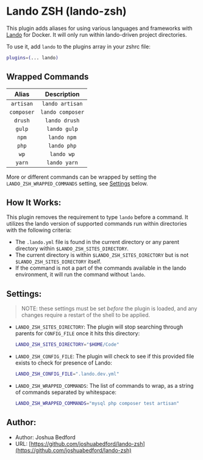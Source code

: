 # Lando ZSH (lando-zsh)

This plugin adds aliases for using various languages and frameworks with [Lando](https://docs.lando.dev/basics/) for Docker. It will only run within lando-driven project directories.

To use it, add `lando` to the plugins array in your zshrc file:

```zsh
plugins=(... lando)
```

## Wrapped Commands

| Alias      | Description      |
|:----------:|:----------------:|
| `artisan`  | `lando artisan`  |
| `composer` | `lando composer` |
| `drush`    | `lando drush`    |
| `gulp`     | `lando gulp`     |
| `npm`      | `lando npm`      |
| `php`      | `lando php`      |
| `wp`       | `lando wp`       |
| `yarn`     | `lando yarn`     |

More or different commands can be wrapped by setting the `LANDO_ZSH_WRAPPED_COMMANDS` setting, see [Settings](#settings) below.

## How It Works:

This plugin removes the requirement to type `lando` before a command. It utilizes the lando version of supported commands run within directories with the following criteria:

- The `.lando.yml` file is found in the current directory or any parent directory within `$LANDO_ZSH_SITES_DIRECTORY`.
- The current directory is within `$LANDO_ZSH_SITES_DIRECTORY` but is not `$LANDO_ZSH_SITES_DIRECTORY` itself.
- If the command is not a part of the commands available in the lando environment, it will run the command without `lando`.

## Settings:

> NOTE: these settings must be set *before* the plugin is loaded, and any changes require a restart of the shell to be applied.

- `LANDO_ZSH_SITES_DIRECTORY`: The plugin will stop searching through parents for `CONFIG_FILE` once it hits this directory:
  ```sh
  LANDO_ZSH_SITES_DIRECTORY="$HOME/Code"
  ```

- `LANDO_ZSH_CONFIG_FILE`: The plugin will check to see if this provided file exists to check for presence of Lando:
  ```sh
  LANDO_ZSH_CONFIG_FILE=".lando.dev.yml"
  ```

- `LANDO_ZSH_WRAPPED_COMMANDS`: The list of commands to wrap, as a string of commands separated by whitespace:
  ```sh
  LANDO_ZSH_WRAPPED_COMMANDS="mysql php composer test artisan"
  ```

## Author:

- Author: Joshua Bedford
- URL: [https://github.com/joshuabedford/lando-zsh](https://github.com/joshuabedford/lando-zsh)
